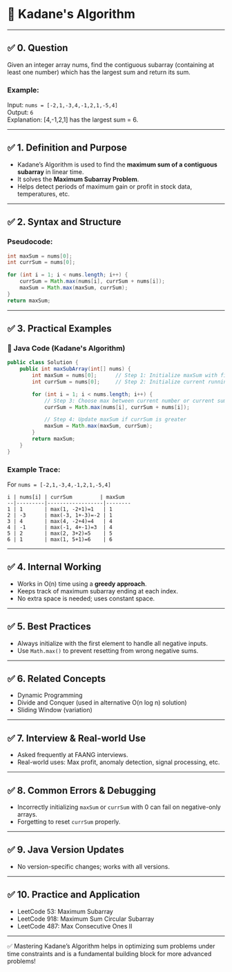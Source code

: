 # 📘 Kadane's Algorithm

---

## ✅ 0. Question

Given an integer array nums, find the contiguous subarray (containing at least one number) which has the largest sum and return its sum.

### Example:

Input: `nums = [-2,1,-3,4,-1,2,1,-5,4]`  
Output: `6`  
Explanation: [4,-1,2,1] has the largest sum = 6.

---

## ✅ 1. Definition and Purpose

- Kadane’s Algorithm is used to find the **maximum sum of a contiguous subarray** in linear time.
- It solves the **Maximum Subarray Problem**.
- Helps detect periods of maximum gain or profit in stock data, temperatures, etc.

---

## ✅ 2. Syntax and Structure

### Pseudocode:
```java
int maxSum = nums[0];
int currSum = nums[0];

for (int i = 1; i < nums.length; i++) {
    currSum = Math.max(nums[i], currSum + nums[i]);
    maxSum = Math.max(maxSum, currSum);
}
return maxSum;
```

---

## ✅ 3. Practical Examples

### 🔹 Java Code (Kadane's Algorithm)
```java
public class Solution {
    public int maxSubArray(int[] nums) {
        int maxSum = nums[0];      // Step 1: Initialize maxSum with first element
        int currSum = nums[0];     // Step 2: Initialize current running sum

        for (int i = 1; i < nums.length; i++) {
            // Step 3: Choose max between current number or current sum + number
            currSum = Math.max(nums[i], currSum + nums[i]);

            // Step 4: Update maxSum if currSum is greater
            maxSum = Math.max(maxSum, currSum);
        }
        return maxSum;
    }
}
```

### Example Trace:
For `nums = [-2,1,-3,4,-1,2,1,-5,4]`
```
i | nums[i] | currSum         | maxSum
--|---------|------------------|--------
1 | 1       | max(1, -2+1)=1   | 1
2 | -3      | max(-3, 1+-3)=-2 | 1
3 | 4       | max(4, -2+4)=4   | 4
4 | -1      | max(-1, 4+-1)=3  | 4
5 | 2       | max(2, 3+2)=5    | 5
6 | 1       | max(1, 5+1)=6    | 6
```

---

## ✅ 4. Internal Working

- Works in O(n) time using a **greedy approach**.
- Keeps track of maximum subarray ending at each index.
- No extra space is needed; uses constant space.

---

## ✅ 5. Best Practices

- Always initialize with the first element to handle all negative inputs.
- Use `Math.max()` to prevent resetting from wrong negative sums.

---

## ✅ 6. Related Concepts

- Dynamic Programming
- Divide and Conquer (used in alternative O(n log n) solution)
- Sliding Window (variation)

---

## ✅ 7. Interview & Real-world Use

- Asked frequently at FAANG interviews.
- Real-world uses: Max profit, anomaly detection, signal processing, etc.

---

## ✅ 8. Common Errors & Debugging

- Incorrectly initializing `maxSum` or `currSum` with 0 can fail on negative-only arrays.
- Forgetting to reset `currSum` properly.

---

## ✅ 9. Java Version Updates

- No version-specific changes; works with all versions.

---

## ✅ 10. Practice and Application

- LeetCode 53: Maximum Subarray
- LeetCode 918: Maximum Sum Circular Subarray
- LeetCode 487: Max Consecutive Ones II

---

✅ Mastering Kadane’s Algorithm helps in optimizing sum problems under time constraints and is a fundamental building block for more advanced problems!

